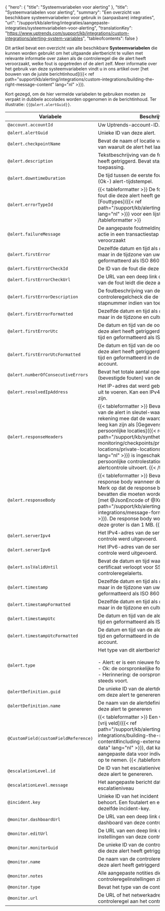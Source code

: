 {
  "hero": {
    "title": "Systeemvariabelen voor alerting"
  },
  "title": "Systeemvariabelen voor alerting",
  "summary": "Een overzicht van beschikbare systeemvariabelen voor gebruik in (aanpasbare) integraties",
  "url": "/support/kb/alerting/integraties/aangepaste-integraties/systeemvariabelen-voor-alerting",
  "translationKey": "https://www.uptrends.com/support/kb/integrations/custom-integrations/alerting-system-variables",
  "tableofcontents": false
}

Dit artikel bevat een overzicht van alle beschikbare **Systeemvariabelen** die kunnen worden gebruikt om het uitgaande alertbericht te vullen met relevante informatie over zaken als de controleregel die de alert heeft veroorzaakt, welke fout is opgetreden of de alert zelf. Meer informatie over het gebruik van deze systeemvariabelen vindt u in ons artikel over [het bouwen van de juiste berichtinhoud]({{< ref path="support/kb/alerting/integrations/custom-integrations/building-the-right-message-content" lang="nl" >}}).

Kort gezegd, om de hier vermelde variabelen te gebruiken moeten ze verpakt in dubbele accolades worden opgenomen in de berichtinhoud. Ter illustratie: `{{@alert.alertGuid}}`.

|  Variabele   | Beschrijving    |  Voorbeeldwaarde   |
| --- | --- | --- |
| `@account.accountId` | Uw Uptrends-account-ID. | `299840` |
| `@alert.alertGuid` | Unieke ID van deze alert. | `cbfc7769-edb2-46a7-89d0-1e1b1fb0815b` |
| `@alert.checkpointName` | Bevat de naam of locatie van het controlestation van waaruit de alert het laatst is gecontroleerd. | `Gent, Belgium` |
| `@alert.description` | Tekstbeschrijving van de fout die deze alert heeft getriggerd. Bevat stapnummer indien van toepassing. | `Stap 1: Navigeer naar https://www.galacticresorts.com is mislukt.` |
| `@alert.downtimeDuration` | De tijd tussen de eerste fout en het huidige (Ok-) alert-tijdstempel. | `48:03:21` |
| `@alert.errorTypeId` | {{< tableformatter >}} De fouttype-ID van de fout die deze alert heeft getriggerd, zie [Fouttypes]({{< ref path="/support/kb/alerting/errors/error-types" lang="nl" >}}) voor een lijst met fouttypes. {{< /tableformatter >}} | `5407` |
| `@alert.failureMessage` | De aangepaste foutmelding voor de specifieke actie in een transactiestap die de fout heeft veroorzaakt | `Login is mislukt` |
| `@alert.firstError` | Dezelfde datum en tijd als @alert.firstErrorUtc, maar in de tijdzone van uw account. Ook geformatteerd als ISO 8601. | `2018-11-08T10:21:58` |
| `@alert.firstErrorCheckId` | De ID van de fout die deze alert heeft getriggerd. | `30833627687` |
| `@alert.firstErrorCheckUrl` | De URL van een deep link die u naar de details van de fout leidt die deze alert heeft getriggerd. | `https://app.uptrends.com/Report/ProbeLog/Check/30833627687` |
| `@alert.firstErrorDescription` | De foutbeschrijving van de eerste controleregelcheck die de fout ontving. Bevat stapnummer indien van toepassing. | `Stap 1: Navigeer naar https://www.galacticresorts.com is mislukt.` |
| `@alert.firstErrorFormatted` | Dezelfde datum en tijd als @alert.firstErrorUtc, maar in de tijdzone en cultuur van uw account. | `8/28/2020 12:23 PM` |
| `@alert.firstErrorUtc` | De datum en tijd van de oorspronkelijke fout die deze alert heeft getriggerd, uitgedrukt in UTC-tijd en geformatteerd als ISO 8601. | `2018-11-08T16:21:58` |
| `@alert.firstErrorUtcFormatted` | De datum en tijd van de oorspronkelijke fout die deze alert heeft getriggerd, uitgedrukt in UTC-tijd en geformatteerd in de cultuur van uw account. | `8/28/2020 10:23 PM` |
| `@alert.numberOfConsecutiveErrors` | Bevat het totale aantal opeenvolgende fouten (bevestigde fouten) van de alert. | `2` |
| `@alert.resolvedIpAddress` | Het IP-adres dat werd gebruikt om de controle uit te voeren. Kan een IPv4- of een IPv6-adres zijn. | `178.217.84.4 OF 2a02:2658:103e:4:461:81bb:adbe:82a5` |
| `@alert.responseHeaders` | {{< tableformatter >}} Bevat de responsheaders van de alert in sleutel-waardeparen. Houd er rekening mee dat de waarde van deze variabele leeg kan zijn als [Gegevensbescherming van persoonlijke locaties]({{< ref path="/support/kb/synthetic-monitoring/checkpoints/private-locations/private-locations-data-protection" lang="nl" >}}) is ingeschakeld op een persoonlijke controlestationlocatie die de alertcontrole uitvoert. {{< /tableformatter >}} | `Content-Type": "text/html` |
| `@alert.responseBody` | {{< tableformatter >}} Bevat de ontvangen response body wanneer deze beschikbaar is. Merk op dat de response body tekens kan bevatten die moeten worden gecodeerd, bijv. [met @JsonEncode of @XmlEncode]({{< ref path="/support/kb/alerting/integrations/custom-integrations/message-formatting" lang="nl" >}}). De response body wordt afgekapt wanneer deze groter is dan 1 MB. {{< /tableformatter >}} | `{"Status": "error"}` |
| `@alert.serverIpv4` | Het IPv4-adres van de server waarop de controle werd uitgevoerd. | `178.217.84.4` |
| `@alert.serverIpv6` | Het IPv6-adres van de server waarop de controle werd uitgevoerd. | `2a02:2658:103e:4:461:81bb:adbe:82a5` |
| `@alert.sslValidUntil` | Bevat de datum en tijd waarop het SSL-certificaat verloopt voor SSL-controleregelalerts. | `2024-11-07T15:05:43` |
| `@alert.timestamp` | Dezelfde datum en tijd als @alert.timestampUtc, maar in de tijdzone van uw account. Ook geformatteerd als ISO 8601. | `2018-11-08T10:26:58` |
| `@alert.timestampFormatted` | Dezelfde datum en tijd als @alert.timestampUtc, maar in de tijdzone en cultuur van uw account. | `8/28/2020 12:23 PM` |
| `@alert.timestampUtc` | De datum en tijd van de alert, uitgedrukt in UTC-tijd en geformatteerd als ISO 8601. | `2018-11-08T16:26:58` |
| `@alert.timestampUtcFormatted` | De datum en tijd van de alert, uitgedrukt in UTC-tijd en geformatteerd in de cultuur van uw account. | `8/28/2020 10:23 PM` |
| `@alert.type` | Het type van dit alertbericht:<br><br>- Alert: er is een nieuwe fout gedetecteerd.<br>- Ok: de oorspronkelijke fout is opgelost.<br>- Herinnering: de oorspronkelijke fout duurt nog steeds voort. | `Alert` \| `Ok` \| `Herinnering` |
| `@alertDefinition.guid` | De unieke ID van de alertdefinitie die is gebruikt om deze alert te genereren. | `2C97E464-6112-435B-8C8D-6DEF1E18273A` |
| `@alertDefinition.name` | De naam van de alertdefinitie die is gebruikt om deze alert te genereren | `Standaardalert` |
| `@CustomField(customFieldReference)` | {{< tableformatter >}} Een verwijzing naar een [vrij veld]({{< ref path="/support/kb/alerting/integrations/custom-integrations/building-the-right-message-content#including-external-ids-or-custom-data" lang="nl" >}}), dat kan worden gebruikt om aangepaste data voor individuele controleregels op te nemen. {{< /tableformatter >}} | `Alert voor Ops team` |
| `@escalationLevel.id` | De ID van het escalatieniveau dat is gebruikt om deze alert te genereren. | `1` |
| `@escalationLevel.message` | Het aangepaste bericht dat is opgegeven in het escalatieniveau | `Gebruik checklist THX-1138 om dit probleem te onderzoeken.` |
| `@incident.key` | Unieke ID van het incident waartoe deze alert behoort. Een foutalert en een Ok-alert delen dezelfde incident-key. | `ba8ffcb7-5de0-489e-b649-f00f0b447e80-0-30099055746` |
| `@monitor.dashboardUrl` | De URL van een deep link die u naar het dashboard van deze controleregel brengt. | `https://app.uptrends.com/Probe/Dashboard?probeGuids=fe1ad4a2-57c1-49db-af16-ff3a6beaa8d4` |
| `@monitor.editUrl` | De URL van een deep link die u naar de instellingen van deze controleregel brengt. | `https://app.uptrends.com/Report/Probe?probeGuid=fe1ad4a2-57c1-49db-af16-ff3a6beaa8d4` |
| `@monitor.monitorGuid` | De unieke ID van de controleregel in uw account die deze alert heeft getriggerd. | `849b2046-213d-43ad-9efc-5af1faaeb222` |
| `@monitor.name` | De naam van de controleregel in uw account die deze alert heeft getriggerd. | `GalacticResorts.com - DNS` |
| `@monitor.notes` | Alle aangepaste notities die in de controleregelinstellingen zijn ingevuld | `Controleer Amazon Route53 DNS entries` |
| `@monitor.type` | Bevat het type van de controleregel | `Transactie` |
| `@monitor.url` | De URL of het netwerkadres dat deze controleregel aan het controleren is. | `https://galacticresorts.com` |